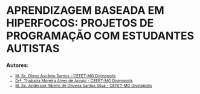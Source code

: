 <style scoped>
li {
    font-size: 0.75em;
}
</style>

<!-- _class: lead -->
# APRENDIZAGEM BASEADA EM HIPERFOCOS: PROJETOS DE PROGRAMAÇÃO COM ESTUDANTES AUTISTAS

**Autores:**

- [M. Sc. Diego Ascânio Santos - CEFET-MG Divinópolis](mailto:ascanio@cefetmg.br)
- [Drª. Thabatta Moreira Alves de Araujo - CEFET-MG Divinópolis](mailto:thabatta@cefetmg.br)
- [M. Sc. Anderson Ribeiro de Oliveira Santos Silva - CEFET-MG Divinópolis](mailto:andeersonribeiro@cefetmg.br)
